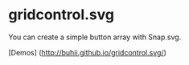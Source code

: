 # gridcontrol.svg

You can create a simple button array with Snap.svg.

[Demos] (http://buhii.github.io/gridcontrol.svg/)
